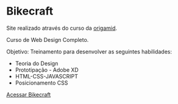 <h1>Bikecraft</h1>

Site realizado através do curso da <a href="https://www.origamid.com/" target="_blank">origamid</a>.

Curso de Web Design Completo.

Objetivo: Treinamento para desenvolver as seguintes habilidades:

<ul>
  <li>Teoria do Design</li>
  <li>Prototipação - Adobe XD</li>
  <li>HTML-CSS-JAVASCRIPT</li>
  <li>Posicionamento CSS</li>
</ul>

<a href=" https://leonascimeto.github.io/site-bicicletas-artesanais/" target="_blank">Acessar Bikecraft</a>
